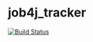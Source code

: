 # job4j_tracker

[![Build Status](https://app.travis-ci.com/maximova-ekaterina/job4j_tracker.svg?branch=master)](https://app.travis-ci.com/maximova-ekaterina/job4j_tracker)